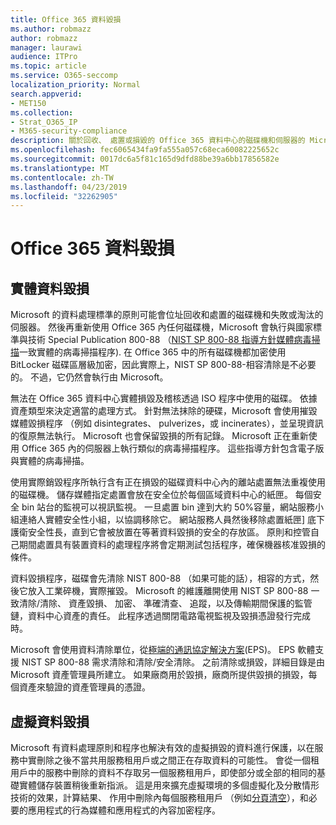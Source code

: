 ```yaml
---
title: Office 365 資料毀損
ms.author: robmazz
author: robmazz
manager: laurawi
audience: ITPro
ms.topic: article
ms.service: O365-seccomp
localization_priority: Normal
search.appverid:
- MET150
ms.collection:
- Strat_O365_IP
- M365-security-compliance
description: 關於回收、 處置或損毀的 Office 365 資料中心的磁碟機和伺服器的 Microsoft 原則的概觀。
ms.openlocfilehash: fec6065434fa9fa555a057c68eca60082225652c
ms.sourcegitcommit: 0017dc6a5f81c165d9dfd88be39a6bb17856582e
ms.translationtype: MT
ms.contentlocale: zh-TW
ms.lasthandoff: 04/23/2019
ms.locfileid: "32262905"
---
```

# <a name="office-365-data-destruction"></a>Office 365 資料毀損

## <a name="physical-data-destruction"></a>實體資料毀損

Microsoft 的資料處理標準的原則可能會位址回收和處置的磁碟機和失敗或淘汰的伺服器。 然後再重新使用 Office 365 內任何磁碟機，Microsoft 會執行與國家標準與技術 Special Publication 800-88 （[NIST SP 800-88 指導方針媒體病毒掃描](http://nvlpubs.nist.gov/nistpubs/SpecialPublications/NIST.SP.800-88r1.pdf)一致實體的病毒掃描程序). 在 Office 365 中的所有磁碟機都加密使用 BitLocker 磁碟區層級加密，因此實際上，NIST SP 800-88-相容清除是不必要的。 不過，它仍然會執行由 Microsoft。

無法在 Office 365 資料中心實體損毀及稽核透過 ISO 程序中使用的磁碟。 依據資產類型來決定適當的處理方式。 針對無法抹除的硬碟，Microsoft 會使用摧毀媒體毀損程序 （例如 disintegrates、 pulverizes，或 incinerates），並呈現資訊的復原無法執行。 Microsoft 也會保留毀損的所有記錄。 Microsoft 正在重新使用 Office 365 內的伺服器上執行類似的病毒掃描程序。 這些指導方針包含電子版與實體的病毒掃描。

使用實際銷毀程序所執行含有正在損毀的磁碟資料中心內的離站處置無法重複使用的磁碟機。 儲存媒體指定處置會放在安全位於每個區域資料中心的紙匣。 每個安全 bin 站台的監視可以視訊監視。 一旦處置 bin 達到大約 50%容量，網站服務小組連絡人實體安全性小組，以協調移除它。 網站服務人員然後移除處置紙匣] 底下護衛安全性長，直到它會被放置在等著資料毀損的安全的存放區。 原則和控管自己期間處置具有裝置資料的處理程序將會定期測試包括程序，確保機器核准毀損的條件。

資料毀損程序，磁碟會先清除 NIST 800-88 （如果可能的話），相容的方式，然後它放入工業碎機，實際摧毀。 Microsoft 的維護離開使用 NIST SP 800-88 一致清除/清除、 資產毀損、 加密、 準確清查、 追蹤，以及傳輸期間保護的監管鏈，資料中心資產的責任。 此程序透過關閉電路電視監視及毀損憑證發行完成時。

Microsoft 會使用資料清除單位，從[極端的通訊協定解決方案](http://www.enterprisedataerasure.com/)(EPS)。 EPS 軟體支援 NIST SP 800-88 需求清除和清除/安全清除。 之前清除或損毀，詳細目錄是由 Microsoft 資產管理員所建立。 如果廠商用於毀損，廠商所提供毀損的損毀，每個資產來驗證的資產管理員的憑證。

## <a name="virtual-data-destruction"></a>虛擬資料毀損

Microsoft 有資料處理原則和程序也解決有效的虛擬損毀的資料進行保護，以在服務中實刪除之後不當共用服務租用戶或之間正在存取資料的可能性。 會從一個租用戶中的服務中刪除的資料不存取另一個服務租用戶，即使部分或全部的相同的基礎實體儲存裝置稍後重新指派。 這是用來擴充虛擬環境的多個虛擬化及分散情形技術的效果，計算結果、 作用中刪除內每個服務租用戶 （例如[分頁清空](https://docs.microsoft.com/office365/securitycompliance/office-365-exchange-online-data-deletion#page-zeroing)），和必要的應用程式的行為媒體和應用程式的內容加密程序。